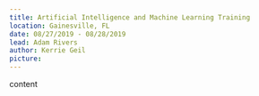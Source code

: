 ```yaml
---
title: Artificial Intelligence and Machine Learning Training
location: Gainesville, FL
date: 08/27/2019 - 08/28/2019
lead: Adam Rivers
author: Kerrie Geil
picture:
---
```


content
